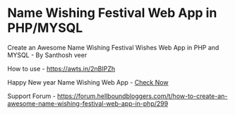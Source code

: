 # Name Wishing Festival Web App in PHP/MYSQL

Create an Awesome Name Wishing Festival Wishes Web App in PHP and MYSQL - By Santhosh veer

How to use - https://awts.in/2nBIPZh

Happy New year Name Wishing Web App - <a href="https://goo.gl/5VHgQk" target="_blank">Check Now</a>

Support Forum - https://forum.hellboundbloggers.com/t/how-to-create-an-awesome-name-wishing-festival-web-app-in-php/299


